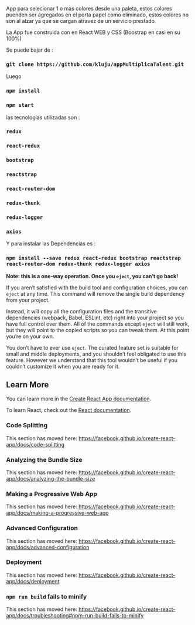
App para selecionar 1 o mas colores desde una paleta, estos colores puenden ser agregados en el porta papel como eliminado, estos colores no son al alzar ya que se cargan atravez de un servicio prestado.

La App fue construida con en React WEB y CSS (Boostrap en casi en su 100%)

Se puede bajar de : 

### `git clone https://github.com/kluju/appMultiplicaTalent.git`

Luego 

### `npm install`
### `npm start`


las tecnologias utilizadas son : 
  ### `redux` 
  ### `react-redux` 
  ### `bootstrap`
  ### `reactstrap` 
  ### `react-router-dom`
  ### `redux-thunk`
  ### `redux-logger` 
  ### `axios`

Y para instalar las Dependencias es :
  ### `npm install --save redux react-redux bootstrap reactstrap react-router-dom redux-thunk redux-logger axios`


**Note: this is a one-way operation. Once you `eject`, you can’t go back!**

If you aren’t satisfied with the build tool and configuration choices, you can `eject` at any time. This command will remove the single build dependency from your project.

Instead, it will copy all the configuration files and the transitive dependencies (webpack, Babel, ESLint, etc) right into your project so you have full control over them. All of the commands except `eject` will still work, but they will point to the copied scripts so you can tweak them. At this point you’re on your own.

You don’t have to ever use `eject`. The curated feature set is suitable for small and middle deployments, and you shouldn’t feel obligated to use this feature. However we understand that this tool wouldn’t be useful if you couldn’t customize it when you are ready for it.

## Learn More

You can learn more in the [Create React App documentation](https://facebook.github.io/create-react-app/docs/getting-started).

To learn React, check out the [React documentation](https://reactjs.org/).

### Code Splitting

This section has moved here: https://facebook.github.io/create-react-app/docs/code-splitting

### Analyzing the Bundle Size

This section has moved here: https://facebook.github.io/create-react-app/docs/analyzing-the-bundle-size

### Making a Progressive Web App

This section has moved here: https://facebook.github.io/create-react-app/docs/making-a-progressive-web-app

### Advanced Configuration

This section has moved here: https://facebook.github.io/create-react-app/docs/advanced-configuration

### Deployment

This section has moved here: https://facebook.github.io/create-react-app/docs/deployment

### `npm run build` fails to minify

This section has moved here: https://facebook.github.io/create-react-app/docs/troubleshooting#npm-run-build-fails-to-minify
